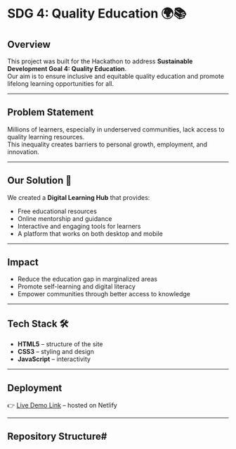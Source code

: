 # SDG 4: Quality Education 🌍📚

## Overview
This project was built for the Hackathon to address **Sustainable Development Goal 4: Quality Education**.  
Our aim is to ensure inclusive and equitable quality education and promote lifelong learning opportunities for all.

---

## Problem Statement
Millions of learners, especially in underserved communities, lack access to quality learning resources.  
This inequality creates barriers to personal growth, employment, and innovation.

---

## Our Solution 🚀
We created a **Digital Learning Hub** that provides:
- Free educational resources
- Online mentorship and guidance
- Interactive and engaging tools for learners
- A platform that works on both desktop and mobile

---

## Impact
- Reduce the education gap in marginalized areas  
- Promote self-learning and digital literacy  
- Empower communities through better access to knowledge  

---

## Tech Stack 🛠️
- **HTML5** – structure of the site  
- **CSS3** – styling and design  
- **JavaScript** – interactivity  

---

## Deployment
👉 [Live Demo Link](#) – hosted on Netlify  

---

## Repository Structure# 
